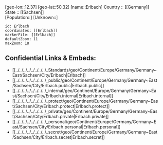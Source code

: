 ﻿---
location: [50.32,12.37] 
mapzoom: [7,12] 
mapmarker: city 
type: City
tags:
- geo/City


SpocWebEntityId: 30055
isDeleted: false
confidential: public

---
[geo-lon::12.37] 
[geo-lat::50.32] 
[name::Erlbach] 
Country :: [[Germany]]  
State :: [[Sachsen]]  
[Population::] 
[Unknown::] 


```leaflet
id: Erlbach
coordinates: [[Erlbach]] 
markerFile: [[Erlbach]] 
defaultZoom: 11 
maxZoom: 18
```


## Confidential Links & Embeds: 
- [[../../../../../../../../_Standards/geo/Continent/Europe/Germany/Germany~East/Sachsen/City/Erlbach|Erlbach]] 
- [[../../../../../../../../_public/geo/Continent/Europe/Germany/Germany~East/Sachsen/City/Erlbach.public|Erlbach.public]] 
- [[../../../../../../../../_internal/geo/Continent/Europe/Germany/Germany~East/Sachsen/City/Erlbach.internal|Erlbach.internal]] 
- [[../../../../../../../../_protect/geo/Continent/Europe/Germany/Germany~East/Sachsen/City/Erlbach.protect|Erlbach.protect]] 
- [[../../../../../../../../_private/geo/Continent/Europe/Germany/Germany~East/Sachsen/City/Erlbach.private|Erlbach.private]] 
- [[../../../../../../../../_personal/geo/Continent/Europe/Germany/Germany~East/Sachsen/City/Erlbach.personal|Erlbach.personal]] 
- [[../../../../../../../../_secret/geo/Continent/Europe/Germany/Germany~East/Sachsen/City/Erlbach.secret|Erlbach.secret]] 
